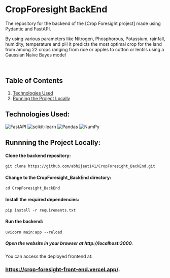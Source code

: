 ﻿# CropForesight BackEnd


The repository for the backend of the [Crop Foresight project] made using Pydantic and FastAPI.

By using various parameters like Nitrogen, Phosphorous, Potassium, rainfall, humidity, temperature and pH it predicts the most optimal crop for the land from among 22 crops ranging from rice or apples to cotton or lentils using a Gaussian Naive Bayes model

<br>

## Table of Contents
1. [Technologies Used](#technologies-used)
2. [Running the Project Locally](#runnning-the-project-locally)

## Technologies Used:


![FastAPI](https://img.shields.io/badge/FastAPI-005571?style=for-the-badge&logo=fastapi)
![scikit-learn](https://img.shields.io/badge/scikit--learn-%23F7931E.svg?style=for-the-badge&logo=scikit-learn&logoColor=white)
 ![Pandas](https://img.shields.io/badge/pandas-%23150458.svg?style=for-the-badge&logo=pandas&logoColor=white)
![NumPy](https://img.shields.io/badge/numpy-%23013243.svg?style=for-the-badge&logo=numpy&logoColor=white)


## Runnning the Project Locally:


#### Clone the backend repository:

```
git clone https://github.com/abhijeet141/CropForesight_BackEnd.git
```

#### Change to the CropForesight_BackEnd directory:

```
cd CropForesight_BackEnd
```

#### Install the required dependencies:

```
pip install -r requirements.txt
```

#### Run the backend:

```
uvicorn main:app --reload
```

##### Open the website in your browser at http://localhost:3000.
You can access the deployed frontend at: 
### https://crop-foresight-front-end.vercel.app/.
